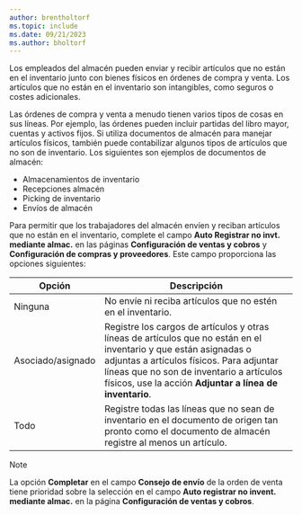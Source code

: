 ```yaml
---
author: brentholtorf
ms.topic: include
ms.date: 09/21/2023
ms.author: bholtorf
---
```


Los empleados del almacén pueden enviar y recibir artículos que no están en el inventario junto con bienes físicos en órdenes de compra y venta. Los artículos que no están en el inventario son intangibles, como seguros o costes adicionales.

Las órdenes de compra y venta a menudo tienen varios tipos de cosas en sus líneas. Por ejemplo, las órdenes pueden incluir partidas del libro mayor, cuentas y activos fijos. Si utiliza documentos de almacén para manejar artículos físicos, también puede contabilizar algunos tipos de artículos que no son de inventario. Los siguientes son ejemplos de documentos de almacén:

* Almacenamientos de inventario
* Recepciones almacén
* Picking de inventario
* Envíos de almacén

Para permitir que los trabajadores del almacén envíen y reciban artículos que no están en el inventario, complete el campo **Auto Registrar no invt. mediante almac.** en las páginas **Configuración de ventas y cobros** y **Configuración de compras y proveedores**. Este campo proporciona las opciones siguientes:

|Opción  |Descripción  |
|---------|---------|
|Ninguna     |No envíe ni reciba artículos que no estén en el inventario.         |
|Asociado/asignado     | Registre los cargos de artículos y otras líneas de artículos que no están en el inventario y que están asignadas o adjuntas a artículos físicos. Para adjuntar líneas que no son de inventario a artículos físicos, use la acción **Adjuntar a línea de inventario**.        |
|Todo     | Registre todas las líneas que no sean de inventario en el documento de origen tan pronto como el documento de almacén registre al menos un artículo.        |

> [!NOTE]
> La opción **Completar** en el campo **Consejo de envío** de la orden de venta tiene prioridad sobre la selección en el campo **Auto registrar no invent. mediante almac.** en la página **Configuración de ventas y cobros**.